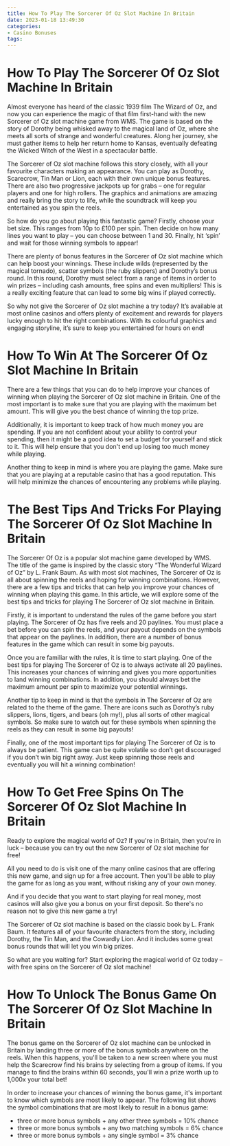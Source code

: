 ```yaml
---
title: How To Play The Sorcerer Of Oz Slot Machine In Britain 
date: 2023-01-18 13:49:30
categories:
- Casino Bonuses
tags:
---
```



#  How To Play The Sorcerer Of Oz Slot Machine In Britain 

Almost everyone has heard of the classic 1939 film The Wizard of Oz, and now you can experience the magic of that film first-hand with the new Sorcerer of Oz slot machine game from WMS. The game is based on the story of Dorothy being whisked away to the magical land of Oz, where she meets all sorts of strange and wonderful creatures. Along her journey, she must gather items to help her return home to Kansas, eventually defeating the Wicked Witch of the West in a spectacular battle.

The Sorcerer of Oz slot machine follows this story closely, with all your favourite characters making an appearance. You can play as Dorothy, Scarecrow, Tin Man or Lion, each with their own unique bonus features. There are also two progressive jackpots up for grabs – one for regular players and one for high rollers. The graphics and animations are amazing and really bring the story to life, while the soundtrack will keep you entertained as you spin the reels.

So how do you go about playing this fantastic game? Firstly, choose your bet size. This ranges from 10p to £100 per spin. Then decide on how many lines you want to play – you can choose between 1 and 30. Finally, hit ‘spin’ and wait for those winning symbols to appear!

There are plenty of bonus features in the Sorcerer of Oz slot machine which can help boost your winnings. These include wilds (represented by the magical tornado), scatter symbols (the ruby slippers) and Dorothy’s bonus round. In this round, Dorothy must select from a range of items in order to win prizes – including cash amounts, free spins and even multipliers! This is a really exciting feature that can lead to some big wins if played correctly.

So why not give the Sorcerer of Oz slot machine a try today? It’s available at most online casinos and offers plenty of excitement and rewards for players lucky enough to hit the right combinations. With its colourful graphics and engaging storyline, it’s sure to keep you entertained for hours on end!

#  How To Win At The Sorcerer Of Oz Slot Machine In Britain 

There are a few things that you can do to help improve your chances of winning when playing the Sorcerer of Oz slot machine in Britain. One of the most important is to make sure that you are playing with the maximum bet amount. This will give you the best chance of winning the top prize.

Additionally, it is important to keep track of how much money you are spending. If you are not confident about your ability to control your spending, then it might be a good idea to set a budget for yourself and stick to it. This will help ensure that you don't end up losing too much money while playing.

Another thing to keep in mind is where you are playing the game. Make sure that you are playing at a reputable casino that has a good reputation. This will help minimize the chances of encountering any problems while playing.

#  The Best Tips And Tricks For Playing The Sorcerer Of Oz Slot Machine In Britain 

The Sorcerer Of Oz is a popular slot machine game developed by WMS. The title of the game is inspired by the classic story “The Wonderful Wizard of Oz” by L. Frank Baum. As with most slot machines, The Sorcerer of Oz is all about spinning the reels and hoping for winning combinations. However, there are a few tips and tricks that can help you improve your chances of winning when playing this game. In this article, we will explore some of the best tips and tricks for playing The Sorcerer of Oz slot machine in Britain.

Firstly, it is important to understand the rules of the game before you start playing. The Sorcerer of Oz has five reels and 20 paylines. You must place a bet before you can spin the reels, and your payout depends on the symbols that appear on the paylines. In addition, there are a number of bonus features in the game which can result in some big payouts.

Once you are familiar with the rules, it is time to start playing. One of the best tips for playing The Sorcerer of Oz is to always activate all 20 paylines. This increases your chances of winning and gives you more opportunities to land winning combinations. In addition, you should always bet the maximum amount per spin to maximize your potential winnings.

Another tip to keep in mind is that the symbols in The Sorcerer of Oz are related to the theme of the game. There are icons such as Dorothy’s ruby slippers, lions, tigers, and bears (oh my!), plus all sorts of other magical symbols. So make sure to watch out for these symbols when spinning the reels as they can result in some big payouts!

 Finally, one of the most important tips for playing The Sorcerer of Oz is to always be patient. This game can be quite volatile so don’t get discouraged if you don’t win big right away. Just keep spinning those reels and eventually you will hit a winning combination!

#  How To Get Free Spins On The Sorcerer Of Oz Slot Machine In Britain 

Ready to explore the magical world of Oz? If you're in Britain, then you're in luck – because you can try out the new Sorcerer of Oz slot machine for free!

All you need to do is visit one of the many online casinos that are offering this new game, and sign up for a free account. Then you'll be able to play the game for as long as you want, without risking any of your own money.

And if you decide that you want to start playing for real money, most casinos will also give you a bonus on your first deposit. So there's no reason not to give this new game a try!

The Sorcerer of Oz slot machine is based on the classic book by L. Frank Baum. It features all of your favourite characters from the story, including Dorothy, the Tin Man, and the Cowardly Lion. And it includes some great bonus rounds that will let you win big prizes.

So what are you waiting for? Start exploring the magical world of Oz today – with free spins on the Sorcerer of Oz slot machine!

#  How To Unlock The Bonus Game On The Sorcerer Of Oz Slot Machine In Britain

The bonus game on the Sorcerer of Oz slot machine can be unlocked in Britain by landing three or more of the bonus symbols anywhere on the reels. When this happens, you'll be taken to a new screen where you must help the Scarecrow find his brains by selecting from a group of items. If you manage to find the brains within 60 seconds, you'll win a prize worth up to 1,000x your total bet!

In order to increase your chances of winning the bonus game, it's important to know which symbols are most likely to appear. The following list shows the symbol combinations that are most likely to result in a bonus game:

- three or more bonus symbols + any other three symbols = 10% chance
- three or more bonus symbols + any two matching symbols = 6% chance
- three or more bonus symbols + any single symbol = 3% chance